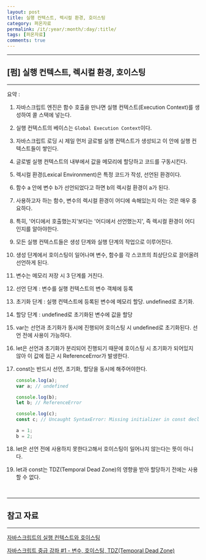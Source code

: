 ```yaml
---
layout: post
title: 실행 컨텍스트, 렉시컬 환경, 호이스팅
category: 퍼온자료
permalink: /it/:year/:month/:day/:title/
tags: [퍼온자료]
comments: true
---
```


---

## [펌] 실행 컨텍스트, 렉시컬 환경, 호이스팅

---



요약 :

1. 자바스크립트 엔진은 함수 호출을 만나면 실행 컨텍스트(Execution Context)를 생성하여 콜 스택에 넣는다.

2. 실행 컨텍스트의 베이스는 `Global Execution Context`이다.

3. 자바스크립트 로딩 시 제일 먼저 글로벌 실행 컨텍스트가 생성되고 이 안에 실행 컨텍스트들이 쌓인다.

4. 글로벌 실행 컨텍스트의 내부에서 값을 메모리에 할당하고 코드를 구동시킨다.

5. 렉시컬 환경(Lexical Environment)은 특정 코드가 작성, 선언된 환경이다.

6. 함수 a 안에 변수 b가 선언되었다고 하면 b의 렉시컬 환경이 a가 된다.

7. 사용하고자 하는 함수, 변수의 렉시컬 환경이 어디에 속해있는지 아는 것은 매우 중요하다.

8. 특히, '어디에서 호출했는지'보다는 '어디에서 선언했는지', 즉 렉시컬 환경이 어디인지를 알아야한다.

9. 모든 실행 컨텍스트들은 생성 단계와 실행 단계의 작업으로 이루어진다.

10. 생성 단계에서 호이스팅이 일어나며 변수, 함수를 각 스코프의 최상단으로 끌어올려 선언하게 된다.

11. 변수는 메모리 저장 시 3 단계를 거친다.

12. 선언 단계 : 변수를 실행 컨텍스트의 변수 객체에 등록

13. 초기화 단계 : 실행 컨텍스트에 등록된 변수에 메모리 할당. undefined로 초기화.

14. 할당 단계 : undefined로 초기화된 변수에 값을 할당

15. var는 선언과 초기화가 동시에 진행되어 호이스팅 시 undefined로 초기화된다. 선언 전에 사용이 가능하다.

16. let은 선언과 초기화가 분리되어 진행되기 때문에 호이스팅 시 초기화가 되어있지 않아 이 값에 접근 시 ReferenceError가 발생한다.

17. const는 반드시 선언, 초기화, 할당을 동시에 해주어야한다.

    ```javascript
    console.log(a);
    var a; // undefined
    
    console.log(b);
    let b; // ReferenceError
    
    console.log(c);
    const c; // Uncaught SyntaxError: Missing initializer in const declaration
    
    a = 1;
    b = 2;
    ```

18. let은 선언 전에 사용하지 못한다고해서 호이스팅이 일어나지 않는다는 뜻이 아니다.

19. let과 const는 TDZ(Temporal Dead Zone)의 영향을 받아 할당하기 전에는 사용할 수 없다.

<br>

---

## 참고 자료

---

[자바스크립트의 실행 컨텍스트와 호이스팅](https://soldonii.tistory.com/57)

[자바스크립트 중급 강좌 #1 - 변수, 호이스팅, TDZ(Temporal Dead Zone)](https://www.youtube.com/watch?v=ocGc-AmWSnQ&list=PLZKTXPmaJk8JZ2NAC538UzhY_UNqMdZB4)
